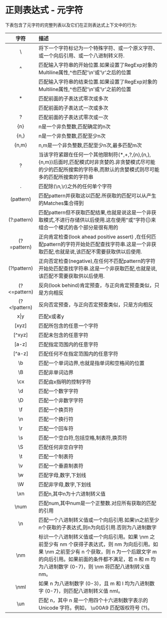 # 正则表达式 - 元字符

下表包含了元字符的完整列表以及它们在正则表达式上下文中的行为:

|      字符      | 描述                                       |
| :----------: | :--------------------------------------- |
|      \       | 将下一个字符标记为一个特殊字符、或一个原义字符、或一个向后引用、或一个八进制转义符. |
|      ^       | 匹配输入字符串的开始位置.如果设置了RegExp对象的Multiline属性,^也匹配'\n'或'\r'之后的位置 |
|              | 匹配输入字符串的结束位置.如果设置了RegExp对象的Multiline属性,^也匹配'\n'或'\r'之前的位置 |
|      *       | 匹配前面的子表达式零次或多次                           |
|              | 匹配前面的子表达式一次或多次                           |
|      ?       | 匹配前面的子表达式零次或一次                           |
|     {n}      | n是一个非负整数,匹配确定的n次                         |
|     {n,}     | n是一个非负整数,匹配至少n次                          |
|    {n,m}     | n,m是一个非负整数,匹配至少n次,最多匹配m次                 |
|      ?       | 当该字符紧跟在任何一个其他限制符(*,+,?,{n},{n,},{n,m})后面时,匹配模式时非贪婪的.非贪婪模式尽可能的少的匹配所搜索的字符串,而默认的贪婪模式则尽可能多的匹配所搜索的字符串 |
|      .       | 匹配除(\n,\r)之外的任何单个字符                      |
|  (pattern)   | 匹配pattern并获取这以匹配.所获取的匹配可以从产生的Matches集合得到 |
| (?:pattern)  | 匹配pattern但不获取匹配结果,也就是说这是一个非获取模式,不进行存储供以后使用.这在使用"或"字符(\|)来组合一个模式的各个部分是很有用的 |
| (?=pattern)  | 正向肯定检查(look ahead positive assert) ,在任何匹配pattern的字符开始处匹配查找字符串.这是一个非获取匹配,也就是说,该匹配不需要获取供以后使用. |
| (?!pattern)  | 正向否定检查(negative),在任何不匹配pattern的字符开始处匹配查找字符串.这是一个非获取匹配,也就是说,该匹配不需要获取供以后使用. |
| (?<=pattern) | 反向(look behind)肯定预查，与正向肯定预查类似，只是方向相反     |
| (?<!pattern) | 反向否定预查，与正向否定预查类似，只是方向相反                  |
|     x\|y     | 匹配x或者y                                   |
|    [xyz]     | 匹配所包含的任意一个字符                             |
|    [^xyz]    | 匹配未包含的任意字符                               |
|    [a-z]     | 匹配指定范围内的任意字符                             |
|    [^a-z]    | 匹配任何不在指定范围内的任意字符                         |
|      \b      | 匹配一个单词边界,也就是指单词和空格间的位置                   |
|      \B      | 匹配非单词边界                                  |
|     \cx      | 匹配由x指明的控制字符                              |
|      \d      | 匹配一个数字字符                                 |
|      \D      | 匹配一个非数字字符                                |
|      \f      | 匹配一个换页符                                  |
|      \n      | 匹配一个换行符                                  |
|      \r      | 匹配一个回车符                                  |
|      \s      | 匹配一个空白符,包括空格,制表符,换页符                     |
|      \S      | 匹配任何非空白字符                                |
|      \t      | 匹配一个制表符                                  |
|     \\v      | 匹配一个垂直制表符                                |
|      \w      | 匹配字母,数字,下划线                              |
|      \W      | 匹配非字母,数字,下划线                             |
|     \xn      | 匹配n,其中n为十六进制转义值                          |
|     \num     | 匹配num,其中num是一个正整数.对应所有获取的匹配的引用           |
|      \n      | 匹配一个八进制转义值或一个向后引用.如果\n之前至少n个获取的子表达式,则n为向后引用.否则为八进制数字 |
|     \nm      | 标识一个八进制转义值或一个向后引用。如果 \nm 之前至少有 nm 个获得子表达式，则 nm 为向后引用。如果 \nm 之前至少有 n 个获取，则 n 为一个后跟文字 m 的向后引用。如果前面的条件都不满足，若 n 和 m 均为八进制数字 (0-7)，则 \nm 将匹配八进制转义值 nm。 |
|     \nml     | 如果 n 为八进制数字 (0-3)，且 m 和 l 均为八进制数字 (0-7)，则匹配八进制转义值 nml。 |
|     \un      | 匹配 n，其中 n 是一个用四个十六进制数字表示的 Unicode 字符。例如， \u00A9 匹配版权符号 (?)。 |

